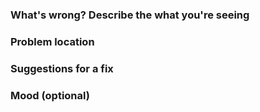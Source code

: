 ### What's wrong? Describe the what you're seeing

<!--Briefly describe what you're seeing and, if you think it might not be clear, why you think this is a problem. -->

### Problem location

<!-- Help us find the problem quickly by giving us a URL or screenshot. -->


### Suggestions for a fix

<!--If you have specific ideas about how we can fix this, let us know. -->


### Mood (optional)

<!-- Add a gif (PG only please) that illustrates how you're feeling. Cute gifs always welcome! -->

<!-- To improve this template, edit the .github/ISSUE_TEMPLATE.md file -->
